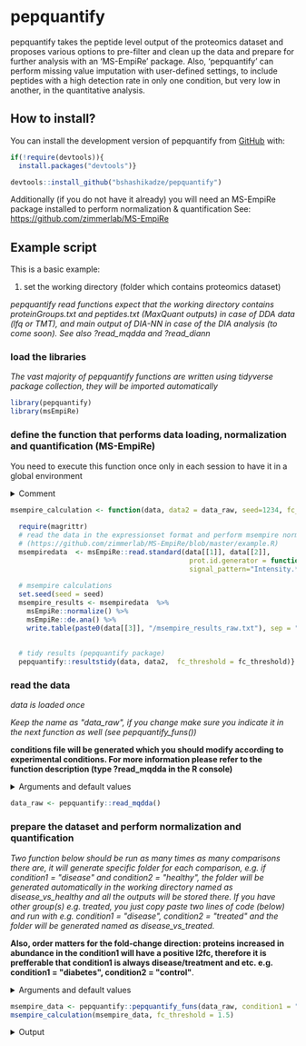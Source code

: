
<!-- README.md is generated from README.Rmd. Please edit that file -->

# pepquantify

<!-- badges: start -->
<!-- badges: end -->

pepquantify takes the peptide level output of the proteomics dataset and
proposes various options to pre-filter and clean up the data and prepare
for further analysis with an ‘MS-EmpiRe’ package. Also,
‘pepquantify’ can perform missing value imputation with user-defined
settings, to include peptides with a high detection rate in only one
condition, but very low in another, in the quantitative analysis.

## How to install?

You can install the development version of pepquantify from
[GitHub](https://github.com/) with:

``` r
if(!require(devtools)){
  install.packages("devtools")}

devtools::install_github("bshashikadze/pepquantify")
```

Additionally (if you do not have it already) you will need an MS-EmpiRe package installed to perform normalization & quantification
See: https://github.com/zimmerlab/MS-EmpiRe 

## Example script

This is a basic example:
1. set the working directory (folder which contains proteomics dataset)

*pepquantify read functions expect that the working directory contains proteinGroups.txt and peptides.txt (MaxQuant outputs) in case of DDA data (lfq or TMT), and main output of DIA-NN in case of the DIA analysis (to come soon). See also ?read_mqdda and ?read_diann*

### load the libraries
*The vast majority of pepquantify functions are written using tidyverse package collection, they will be imported automatically*
``` r
library(pepquantify)
library(msEmpiRe)
```


### define the function that performs data loading, normalization and quantification (MS-EmpiRe)
You need to execute this function once only in each session to have it in a global environment  

<details>
<summary>Comment</summary>

see: https://github.com/zimmerlab/MS-EmpiRe to know more about MS-EmpiRe package (also doi:10.1074/mcp.RA119.001509)  
note1: this function consists with codes which can be found in -
https://github.com/zimmerlab/MS-EmpiRe/blob/master/example.R 
note2: this is only an example code and for more information you should
refer to the documentation of an MS-EmpiRe package. 
note3: in msEmpiRe::read.standard I usually use different regext for unlisting.
This is iportant to remove unique number at the end of the protein ids which is added by pepquantify read functions and is neccessary for MS-EmpiRe read.standard function. The pattern used in the following function removes everything after the last dot (.), while the original pattern in the read.standard removes after the first dot, which is inconvinient in case of ncbi refseq protein database which has version numbers e.g. XP_123456.1
</details>


``` r
msempire_calculation <- function(data, data2 = data_raw, seed=1234, fc_threshold = 1.5) {
  
  require(magrittr)
  # read the data in the expressionset format and perform msempire normalization and quantification  
  # (https://github.com/zimmerlab/MS-EmpiRe/blob/master/example.R)
  msempiredata  <- msEmpiRe::read.standard(data[[1]], data[[2]],
                                            prot.id.generator = function(pep) unlist(strsplit(pep, "\\.[0-9]*$"))[1],
                                            signal_pattern="Intensity.*")
  
  # msempire calculations
  set.seed(seed = seed)
  msempire_results <- msempiredata  %>%
    msEmpiRe::normalize() %>%
    msEmpiRe::de.ana() %>%
    write.table(paste0(data[[3]], "/msempire_results_raw.txt"), sep = "\t", row.names = F)
  
  
  # tidy results (pepquantify package)
  pepquantify::resultstidy(data, data2,  fc_threshold = fc_threshold)}
```

### read the data
*data is loaded once*

*Keep the name as "data_raw", if you change make sure you indicate it in the next function as well (see pepquantify_funs())*

**conditions file will be generated which you should modify according to
experimental conditions. For more information please refer to the function
description (type ?read_mqdda in the R console)**

<details>
<summary>Arguments and default values</summary>

* exclude_samples:
if not empty, excludes specified sample/s from further analysis (only if necessary, e.g. after inspecting PCA)

* lfq:
if non-labelled data is loaded, lfq must be set to true, if labelling was performed (e.g. TMT) lfq should be set to false. For TMT **Reporter.intensity.corrected** is taken for quantification
</details> 

``` r
data_raw <- pepquantify::read_mqdda()
```

### prepare the dataset and perform normalization and quantification

*Two function below should be run as many times as many comparisons there are, it will generate specific folder for each comparison, e.g. if condition1 = "disease" and condition2 = "healthy", the folder will be generated automatically in the working directory named as disease_vs_healthy and all the outputs will be stored there. If you have other group(s) e.g. treated, you just copy paste two lines of code (below) and run with e.g. condition1 = "disease", condition2 = "treated" and the folder will be generated named as disease_vs_treated.*

**Also, order matters for the fold-change direction: proteins increased in abundance in the condition1 will have a positive l2fc, therefore it is prefferable that condition1 is always disease/treatment and etc. e.g. condition1 = "diabetes", condition2 = "control"**.

<details>
<summary>Arguments and default values</summary>

Options in *italics* are not (usually) necessary to change

* data:
list of two containing peptide and protein group data generated by the read functions of the pepquant package (default data_raw)

* imputation:	
if true, imputation will be performed if set to false no imputation will be performed. Generated statistics and fold-changes should be taken into account with a caution. This function is helpful to discover proteins that are missing in of the conditions while detected in another. That said it is better if imputation will be avoided in experiments with low number of samples (consider also to set second_condition to 0 (see below) in case of very small datasets) (default false)

* *n_element_peptide:*	
peptide data is the nth element of the list (change only if data is loaded manually as a list without using pepquantify read function) (default 1)

* condition1:	
name of the first condition that should be compared (note that the order matters for the fold-change direction) 

* condition2:	
name of the second condition that should be compared (note that the order matters for the fold-change direction)

* n_condition_1:	
minimum number of the valid values in the first condition (this value should be at least two, but default pepquant value is three)

* n_condition_2:	
minimum number of the valid values in the second condition (this value should be at least two, but default pepquant value is three)

* min_pep:	
minimum number of peptides for each protein (default 2)

* downshift:	
see the perseus documentation "Replace missing values from normal distribution" (default 1.8)
http://www.coxdocs.org/doku.php?id=perseus:user:activities:matrixprocessing:imputation:replacemissingfromgaussian

* width:	
see the perseus documentation "Replace missing values from normal distribution" (default 0.3)
http://www.coxdocs.org/doku.php?id=perseus:user:activities:matrixprocessing:imputation:replacemissingfromgaussian

* n_ko_like:	
minimum number of peptides that should have missing and valid value pattern (all valid in one condition, maximum 1 valid in another, or otherwise by user defined criteria (see fraction_valid and second_condition)) to be included in quantification. "ko" here does not necessarily has biological meaning, here this term is used to refer peptides that are consistently detected in one condition and not (or with extremely low rate) in another (default 2)

* fraction_valid:	
between 0-1. 1 means that imputed peptides are taken into account if they are present in all samples of one of the conditions (and max 1 in the second condition, see also option "second_condition"), 0.5 means if they are present in the half of the samples of one of the conditions. (default 1)

* second_condition:	
maximum acceptable number of valid values in other condition when fraction valid is met in the other (default 1)

* *seed:*
as values for imputation are derived randomly, seed makes sure the reproducibility (default 1234)

* fc_threshold:
minimum fold change for the protein to be considered differentially abundant (in natural scale) (default 1.5)

</details>
  
 
``` r
msempire_data <- pepquantify::pepquantify_funs(data_raw, condition1 = "name_of_condition_one", condition2 = "name_of_condition_two", imputation = FALSE)
msempire_calculation(msempire_data, fc_threshold = 1.5)
```  
  
<details>
<summary>Output</summary>

* **msempire_results_raw:**     
this is the raw results of MS-EmpiRe

* **msempire_results_tidy:**    
this is the results that has been cleaned-up and can be used for suppl tables

* **msempire_results_volcano:** 
some columns was adjusted to make it suitable for the volcano plot  

</details>  
  
